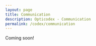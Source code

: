 ```yaml
---
layout: page
title: Communication
description: Opticodex - Communication
permalink: /codex/communication
---
```


Coming soon!